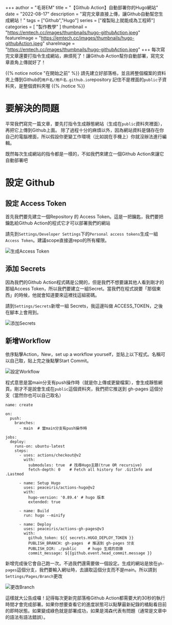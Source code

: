 +++
author = "毛哥EM"
title = "【Github Action】自動部署你的Hugo網站"
date = "2022-08-17"
description = "寫完文章直接上傳，讓Github自動幫您生成網站！"
tags = ["Github","Hugo"]
series = ["複製貼上就能成為工程師"]
categories = [ "製作教學" ]
thumbnail = "https://emtech.cc/images/thumbnails/hugo-githubAction.jpeg"
featureImage = "https://emtech.cc/images/thumbnails/hugo-githubAction.jpeg"
shareImage = "https://emtech.cc/images/thumbnails/hugo-githubAction.jpeg"
+++
每次寫完文章還要打指令生成網站，麻煩死了！讓Github Action幫你自動部署，寫完文章直角上傳就好了！
<!--more-->
 {{% notice notice "在開始之前" %}}
 請先建立好部落格，並且將整個檔案的資料夾上傳到Github的`用戶名/用戶名.github.io`repository
 記住不是裡面的`public`子資料夾，是整個資料夾喔
 {{% /notice %}}
 
 # 要解決的問題
 平常我們寫完一篇文章，要先打指令生成靜態網站（生成在`public`資料夾裡面），再把它上傳到Github上面。
除了過程十分的麻煩以外，因為網站資料是儲存在你自己的電腦裡面，所以假設你更變工作環境（比如說在手機上）你就沒辦法進行編輯。

既然每次生成網站的指令都是一樣的，不如我們來建立一個Github Action來讓它自動部署吧

# 設定 Github

## 設定 Access Token

首先我們要先建立一個Repository 的 Access Token。這是一把鑰匙，我們要把鑰匙給Github Action的程式它才可以部署我們的網站

請先到`Settings/Developer Settings`下的`Personal access tokens`生成一組`Access Token`。建議scope直接選repo的所有權限。

![生成Access Token](https://emtech.cc/images/hugo-githubAction-access-token.png)

## 添加 Secrets

因為我們的Github Action程式碼是公開的，但是我們不想要讓其他人看到剛才的那組Access Token，所以我們要建立一組Secret。當我們在程式說要「那個東西」的時候，他就會知道要來這裡找這組密碼。

請到`Settings/Secrets`新增一組 Secrets，我這邊叫做 ACCESS_TOKEN，之後在腳本上會用到。

![添加Secrets](https://emtech.cc/images/hugo-githubAction-sectets.png)

## 新增Workflow

依序點擊Action，New，set up a workflow yourself，並貼上以下程式。名稱可以自己取，貼上完之後點擊Start Commit。

![設定Workflow](https://emtech.cc/images/hugo-githubAction-access-workflow.jpg)

程式意思是當main分支有push操作時（就是你上傳或更變檔案），會生成靜態網頁。剛才不是說會生成在`public`這個資料夾，我們把它推送到 gh-pages 這個分支（當然你也可以自己取名）

```
name: create

on:
  push:
    branches:
      - main  # 當main分支有push操作時

jobs:
  deploy:
    runs-on: ubuntu-latest
    steps:
      - uses: actions/checkout@v2
        with:
          submodules: true  # 找尋Hugo主題(true OR recursive)
          fetch-depth: 0    # Fetch all history for .GitInfo and .Lastmod

      - name: Setup Hugo
        uses: peaceiris/actions-hugo@v2
        with:
          hugo-version: '0.89.4' # hugo 版本
          extended: true

      - name: Build
        run: hugo --minify

      - name: Deploy
        uses: peaceiris/actions-gh-pages@v3
        with:
          github_token: ${{ secrets.HUGO_DEPLOY_TOKEN }}
          PUBLISH_BRANCH: gh-pages  # 推送到 gh-pages 分支
          PUBLISH_DIR: ./public     # hugo 生成的目錄
          commit_message: ${{github.event.head_commit.message }}
```

新增完成後它會自己跑一次。不過我們還需要做一個設定。生成的網站是放在`gh-pages`這個分支，我們要輸入網址時，去讀取這個分支而不是main。所以請到`Settings/Pages/Branch`更改

![更改Branch](https://emtech.cc/images/hugo-githubAction-branch.jpg)

這樣就大公告成囉！記得每次更新完部落格Github Action都需要大約30秒的執行時間才會完成部署。如果你想要查看它的進度狀態可以點擊最新紀錄的橘點看目前的即時狀態。如果變成綠色就是部署成功，如果是鴻森代表有問題（通常是文章中的語法有語法錯誤）。